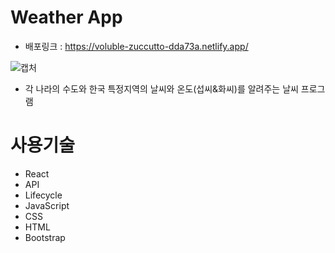 # Weather App
* 배포링크 : https://voluble-zuccutto-dda73a.netlify.app/
  
![캡처](https://github.com/kangjinyong2/Weather-app/assets/66777943/acfe5787-a3d8-42e5-bc68-a09d30e3f749)

* 각 나라의 수도와 한국 특정지역의 날씨와 온도(섭씨&화씨)를 알려주는 날씨 프로그램


# 사용기술
* React
* API
* Lifecycle
* JavaScript
* CSS
* HTML
* Bootstrap
